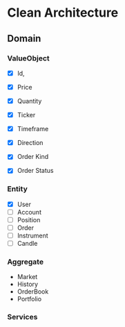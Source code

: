 # Clean Architecture

## Domain

### ValueObject

- [x] Id,
- [x] Price
- [x] Quantity
- [x] Ticker
- [x] Timeframe

- [x] Direction
- [x] Order Kind
- [x] Order Status

### Entity

- [x] User
- [ ] Account
- [ ] Position
- [ ] Order
- [ ] Instrument
- [ ] Candle

### Aggregate

- Market
- History
- OrderBook
- Portfolio

### Services
